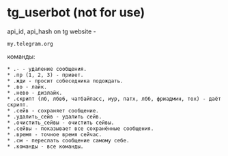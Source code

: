 # tg_userbot (not for use)

api_id, api_hash on tg website - 
```
my.telegram.org
```

команды:
```
* .- - удаление сообщения. 
* .пр (1, 2, 3) - привет. 
* .жди - просит собеседника подождать. 
* .во - лайк. 
* .нево - дизлайк. 
* .скрипт (лб, лбв6, чатбайпасс, иур, патх, лбб, фриадмин, тох) - даёт скрипт. 
* .сейв - сохраняет сообщение. 
* .удалить_сейв - удалить сейв. 
* .очистить_сейвы - очистить сейвы. 
* .сейвы - показывает все сохранённые сообщения. 
* .время - точное время сейчас. 
* .см - переслать сообщение самому себе. 
* .команды - все команды. 
```
